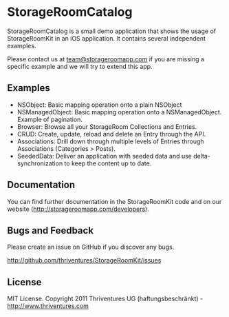 StorageRoomCatalog
=========================

StorageRoomCatalog is a small demo application that shows the usage of StorageRoomKit in an iOS application. It contains several independent examples.

Please contact us at team@storageroomapp.com if you are missing a specific example and we will try to extend this app.


Examples
-------------------------

* NSObject: Basic mapping operation onto a plain NSObject
* NSManagedObject: Basic mapping operation onto a NSManagedObject. Example of pagination.
* Browser: Browse all your StorageRoom Collections and Entries.
* CRUD: Create, update, reload and delete an Entry through the API.
* Associations: Drill down through multiple levels of Entries through Associations (Categories > Posts).
* SeededData: Deliver an application with seeded data and use delta-synchronization to keep the content up to date.


Documentation
-------------------------

You can find further documentation in the StorageRoomKit code and on our website (http://storageroomapp.com/developers).


Bugs and Feedback
-------------------------

Please create an issue on GitHub if you discover any bugs.

http://github.com/thriventures/StorageRoomKit/issues



License
-------------------------

MIT License. Copyright 2011 Thriventures UG (haftungsbeschränkt) - http://www.thriventures.com
